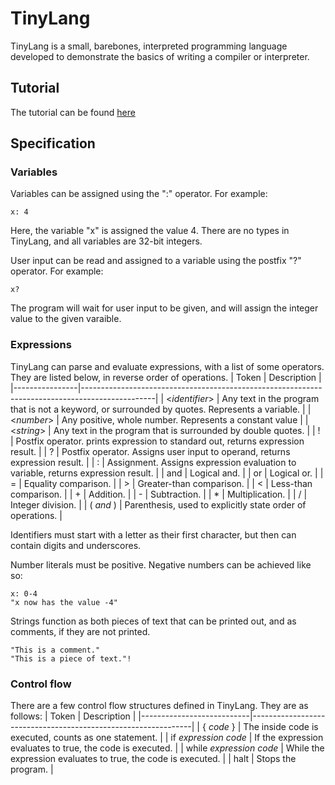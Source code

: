 # TinyLang
TinyLang is a small, barebones, interpreted programming language developed to demonstrate the basics of writing a compiler or interpreter.
## Tutorial
The tutorial can be found [here](josephs-projects/blog/tinylang1.html)
## Specification
### Variables
Variables can be assigned using the ":" operator. For example:
```
x: 4
```
Here, the variable "x" is assigned the value 4. There are no types in TinyLang, and all variables are 32-bit integers.

User input can be read and assigned to a variable using the postfix "?" operator. For example:
```
x?
```
The program will wait for user input to be given, and will assign the integer value to the given varaible.
### Expressions
TinyLang can parse and evaluate expressions, with a list of some operators. They are listed below, in reverse order of operations.
| Token          | Description                                                                                    |
|----------------|------------------------------------------------------------------------------------------------|
| <*identifier*> | Any text in the program that is not a keyword, or surrounded by quotes. Represents a variable. |
| <*number*>     | Any positive, whole number. Represents a constant value                                        |
| <*string*>     | Any text in the program that is surrounded by double quotes.                                   |
| !              | Postfix operator. prints expression to standard out, returns expression result.                |
| ?              | Postfix operator. Assigns user input to operand, returns expression result.                    |
| :              | Assignment. Assigns expression evaluation to variable, returns expression result.              |
| and            | Logical and.                                                                                   |
| or             | Logical or.                                                                                    |
| =              | Equality comparison.                                                                           |
| >              | Greater-than comparison.                                                                       |
| <              | Less-than comparison.                                                                          |
| +              | Addition.                                                                                      |
| -              | Subtraction.                                                                                   |
| *              | Multiplication.                                                                                |
| /              | Integer division.                                                                              |
| ( *and* )      | Parenthesis, used to explicitly state order of operations.                                     |

Identifiers must start with a letter as their first character, but then can contain digits and underscores.

Number literals must be positive. Negative numbers can be achieved like so:
```
x: 0-4
"x now has the value -4"
```

Strings function as both pieces of text that can be printed out, and as comments, if they are not printed. 
```
"This is a comment."
"This is a piece of text."!
```

### Control flow
There are a few control flow structures defined in TinyLang. They are as follows:
| Token                     | Description                                                   |
|---------------------------|---------------------------------------------------------------|
| { *code* }                | The inside code is executed, counts as one statement.         |
| if *expression* *code*    | If the expression evaluates to true, the code is executed.    |
| while *expression* *code* | While the expression evaluates to true, the code is executed. |
| halt                      | Stops the program.                                            |